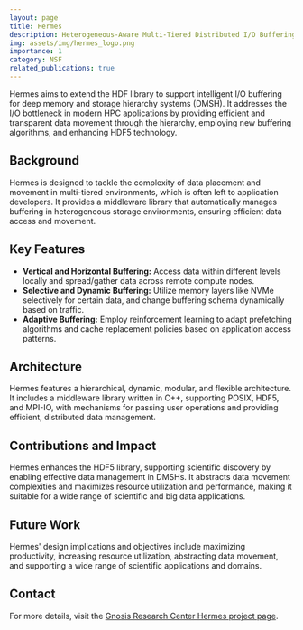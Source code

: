 ```yaml
---
layout: page
title: Hermes 
description: Heterogeneous-Aware Multi-Tiered Distributed I/O Buffering System
img: assets/img/hermes_logo.png
importance: 1
category: NSF
related_publications: true
---
```


Hermes aims to extend the HDF library to support intelligent I/O buffering for deep memory and storage hierarchy systems (DMSH). It addresses the I/O bottleneck in modern HPC applications by providing efficient and transparent data movement through the hierarchy, employing new buffering algorithms, and enhancing HDF5 technology.

## Background
Hermes is designed to tackle the complexity of data placement and movement in multi-tiered environments, which is often left to application developers. It provides a middleware library that automatically manages buffering in heterogeneous storage environments, ensuring efficient data access and movement.

## Key Features
- **Vertical and Horizontal Buffering:** Access data within different levels locally and spread/gather data across remote compute nodes.
- **Selective and Dynamic Buffering:** Utilize memory layers like NVMe selectively for certain data, and change buffering schema dynamically based on traffic.
- **Adaptive Buffering:** Employ reinforcement learning to adapt prefetching algorithms and cache replacement policies based on application access patterns.

## Architecture
Hermes features a hierarchical, dynamic, modular, and flexible architecture. It includes a middleware library written in C++, supporting POSIX, HDF5, and MPI-IO, with mechanisms for passing user operations and providing efficient, distributed data management.

## Contributions and Impact
Hermes enhances the HDF5 library, supporting scientific discovery by enabling effective data management in DMSHs. It abstracts data movement complexities and maximizes resource utilization and performance, making it suitable for a wide range of scientific and big data applications.

## Future Work
Hermes' design implications and objectives include maximizing productivity, increasing resource utilization, abstracting data movement, and supporting a wide range of scientific applications and domains.

## Contact
For more details, visit the [Gnosis Research Center Hermes project page](https://grc.iit.edu/research/projects/hermes).